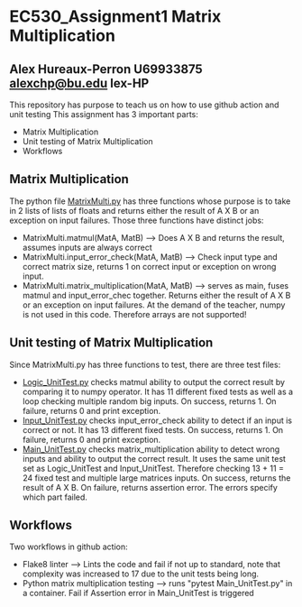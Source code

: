 # EC530_Assignment1 Matrix Multiplication
## Alex Hureaux-Perron U69933875 alexchp@bu.edu lex-HP
This repository has purpose to teach us on how to use github action and unit testing
This assignment has 3 important parts: 
- Matrix Multiplication
- Unit testing of Matrix Multiplication
- Workflows

## Matrix Multiplication
The python file [MatrixMulti.py](MatrixMulti.py) has three functions whose purpose is to take in 2 lists of lists of floats and returns either the result of A X B or an exception on input failures. Those three functions have distinct jobs:
- MatrixMulti.matmul(MatA, MatB) --> Does A X B and returns the result, assumes inputs are always correct
- MatrixMulti.input_error_check(MatA, MatB) --> Check input type and correct matrix size, returns 1 on correct input or exception on wrong input. 
- MatrixMulti.matrix_multiplication(MatA, MatB) --> serves as main, fuses matmul and input_error_chec together. Returns either the result of A X B or an exception on input failures.
At the demand of the teacher, numpy is not used in this code. Therefore arrays are not supported!

## Unit testing of Matrix Multiplication
Since MatrixMulti.py has three functions to test, there are three test files:
- [Logic_UnitTest.py](Logic_UnitTest.py) checks matmul ability to output the correct result by comparing it to numpy operator. It has 11 different fixed tests as well as a loop checking multiple random big inputs. On success, returns 1. On failure, returns 0 and print exception. 
- [Input_UnitTest.py](Input_UnitTest.py) checks input_error_check ability to detect if an input is correct or not. It has 13 different fixed tests. On success, returns 1. On failure, returns 0 and print exception.
- [Main_UnitTest.py](Main_UnitTest.py) checks matrix_multiplication ability to detect wrong inputs and ability to output the correct result. It uses the same unit test set as Logic_UnitTest and Input_UnitTest. Therefore checking 13 + 11 = 24 fixed test and multiple large matrices inputs. On success, returns the result of A X B. On failure, returns assertion error. The errors specify which part failed. 

## Workflows
Two workflows in github action:
- Flake8 linter --> Lints the code and fail if not up to standard, note that complexity was increased to 17 due to the unit tests being long.
- Python matrix multiplication testing --> runs "pytest Main_UnitTest.py" in a container. Fail if Assertion error in Main_UnitTest is triggered




